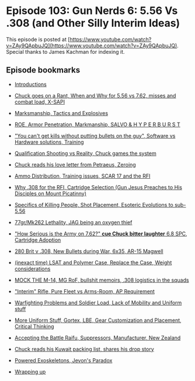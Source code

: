 
Episode 103: Gun Nerds 6: 5.56 Vs .308 (and Other Silly Interim Ideas)
============================================

This episode is posted at [https://www.youtube.com/watch?v=ZAy9QApbuJQ](https://www.youtube.com/watch?v=ZAy9QApbuJQ). Special thanks to
James Kachman for indexing it.

Episode bookmarks
---------------------

  * [Introductions](https://www.youtube.com/watch?v=ZAy9QApbuJQ&t=0s)

  * [Chuck goes on a Rant, When and Why for 5.56 vs 7.62, misses and combat load, X-SAPI](https://www.youtube.com/watch?v=ZAy9QApbuJQ&t=500s)

  * [Marksmanship, Tactics and Explosives](https://www.youtube.com/watch?v=ZAy9QApbuJQ&t=1480s)

  * [ROE, Armor Penetration, Markmanship, SALVO & H Y P E R B U R S T](https://www.youtube.com/watch?v=ZAy9QApbuJQ&t=2235s)

  * ["You can't get kills without putting bullets on the guy", Software vs Hardware solutions, Training](https://www.youtube.com/watch?v=ZAy9QApbuJQ&t=2865s)

  * [Qualification Shooting vs Reality, Chuck games the system](https://www.youtube.com/watch?v=ZAy9QApbuJQ&t=3285s)

  * [Chuck reads his love letter from Petraeus, Zeroing](https://www.youtube.com/watch?v=ZAy9QApbuJQ&t=3930s)

  * [Ammo Distribution, Training issues, SCAR 17 and the RFI](https://www.youtube.com/watch?v=ZAy9QApbuJQ&t=4440s)

  * [Why .308 for the RFI, Cartridge Selection (Gun Jesus Preaches to His Disciples on Mount Picatinny)](https://www.youtube.com/watch?v=ZAy9QApbuJQ&t=5040s)

  * [Specifics of Killing People, Shot Placement, Esoteric Evolutions to sub-5.56](https://www.youtube.com/watch?v=ZAy9QApbuJQ&t=5620s)

  * [77gr/Mk262 Lethality, JAG being an oxygen thief](https://www.youtube.com/watch?v=ZAy9QApbuJQ&t=6360s)

  * ["How Serious is the Army on 7.62?" **cue Chuck bitter laughter** 6.8 SPC, Cartridge Adoption](https://www.youtube.com/watch?v=ZAy9QApbuJQ&t=6760s)

  * [280 Brit v .308, New Bullets during War, 6x35, AR-15 Magwell](https://www.youtube.com/watch?v=ZAy9QApbuJQ&t=7270s)

  * [(inexact time) LSAT and Polymer Case, Replace the Case, Weight considerations](https://www.youtube.com/watch?v=ZAy9QApbuJQ&t=7650s)

  * [MOCK THE M-14, MG RoF, bullshit memoirs, .308 logistics in the squads](https://www.youtube.com/watch?v=ZAy9QApbuJQ&t=8400s)

  * ["Interim" Rifle, Pure Fleet vs Arms-Room, AP Requirement](https://www.youtube.com/watch?v=ZAy9QApbuJQ&t=9000s)

  * [Warfighting Problems and Soldier Load, Lack of Mobility and Uniform stuff](https://www.youtube.com/watch?v=ZAy9QApbuJQ&t=9720s)

  * [More Uniform Stuff, Gortex, LBE, Gear Customization and Placement, Critical Thinking](https://www.youtube.com/watch?v=ZAy9QApbuJQ&t=10800s)

  * [Accepting the Battle Raifu, Suppressors, Manufacturer, New Zealand](https://www.youtube.com/watch?v=ZAy9QApbuJQ&t=11850s)

  * [ Chuck reads his Kuwait packing list, shares his drop story](https://www.youtube.com/watch?v=ZAy9QApbuJQ&t=12730s)

  * [Powered Exoskeletons, Jevon's Paradox](https://www.youtube.com/watch?v=ZAy9QApbuJQ&t=13350s)

  * [Wrapping up](https://www.youtube.com/watch?v=ZAy9QApbuJQ&t=13530s)
